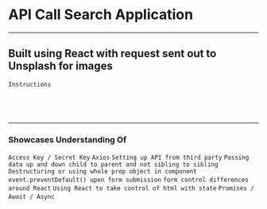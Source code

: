 # API Call Search Application

---
## Built using React with request sent out to Unsplash for images
` Instructions `

`  `

`  `

---
### Showcases Understanding Of
` Access Key / Secret Key `
` Axios `
` Setting up API from third party `
` Passing data up and down child to parent and not sibling to sibling `
` Destructuring or using whole prop object in component `
` event.preventDefault() upon form submission `
` form control differences around React `
` Using React to take control of html with state `
` Promises / Await / Async `
`  `
